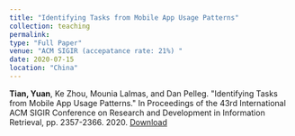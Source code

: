 ```yaml
---
title: "Identifying Tasks from Mobile App Usage Patterns"
collection: teaching
permalink: 
type: "Full Paper"
venue: "ACM SIGIR (accepatance rate: 21%) "
date: 2020-07-15
location: "China"
---
```


**Tian, Yuan**, Ke Zhou, Mounia Lalmas, and Dan Pelleg. "Identifying Tasks from Mobile App Usage Patterns." In Proceedings of the 43rd International ACM SIGIR Conference on Research and Development in Information Retrieval, pp. 2357-2366. 2020. [Download](https://dl.acm.org/doi/pdf/10.1145/3397271.3401441) 
